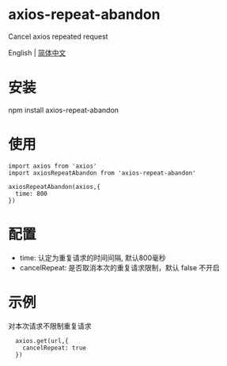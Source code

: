 # axios-repeat-abandon

Cancel axios repeated request


English | [简体中文](./README_CN.md)



# 安装

  npm install axios-repeat-abandon

# 使用

  ```
  import axios from 'axios'
  import axiosRepeatAbandon from 'axios-repeat-abandon'
  
  axiosRepeatAbandon(axios,{
    time: 800
  })
  ```

# 配置

- time: 认定为重复请求的时间间隔, 默认800毫秒
- cancelRepeat: 是否取消本次的重复请求限制，默认 false 不开启


# 示例

  对本次请求不限制重复请求
  ```
    axios.get(url,{
      cancelRepeat: true
    })
  ```
